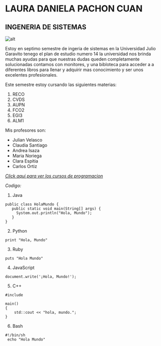 # **LAURA DANIELA PACHON CUAN** 
## **INGENERIA DE SISTEMAS**
![alt](https://images.app.goo.gl/r4PEubMuERcCF6r49)


Estoy en septimo semestre de ingeria de sistemas en la Universidad Julio Garavito tenego el plan de estudio numero 14 la universidad nos brinda muchas ayudas para que nuestras dudas queden completamente solucionadas contamos con monitores, y una bibloteca para acceder a a diferentes libros para llenar y adquirir mas conocimiento y ser unos excelentes profesionales.

Este semestre estoy cursando las siguientes materias:

1. RECO
2. CVDS
3. AUPN
4. FCO2
5. EGI3
6. ALM1

Mis profesores son: 

* Julian Velasco
* Claudia Santiago
* Andrea Isaza
* Maria Noriega
* Clara Espitia
* Carlos Ortiz

[*Click aqui para ver los cursos de programacion*](https://www.udemy.com/?utm_source=adwords-intl&utm_medium=udemyads&utm_campaign=INTL-AW-PROS-Generic-Edu-Exact-SP-SPA_._ci__._sl_SPA_._vi__._sd__._la_SP_._&utm_content=deal4584&utm_term=_._ag_54276952543_._ad_344816631982_._kw_curso%20de%20programacion_._de_c_._dm__._pl__._ti_kwd-941531201_._li_1029433_._pd__._&matchtype=e&gclid=CjwKCAiAr6-ABhAfEiwADO4sfeIKkjRfKh36hrOjkVQh67SzEW7TsqqkOwqirLqUOrmqIkK_9Q4w9BoCWh0QAvD_BwE)

*Codigo:*
1. Java

```
public class HolaMundo {
   public static void main(String[] args) {
     System.out.println("Hola, Mundo");
   }
}
```
2. Python

```print "Hola, Mundo"```

3. Ruby

```puts "Hola Mundo"```

4. JavaScript

```document.write('¡Hola, Mundo!');```

5. C++

```
#include 

main()
{
	std::cout << "hola, mundo.";
}
```

6. Bash

```
#!/bin/sh
 echo "Hola Mundo"
 ```


